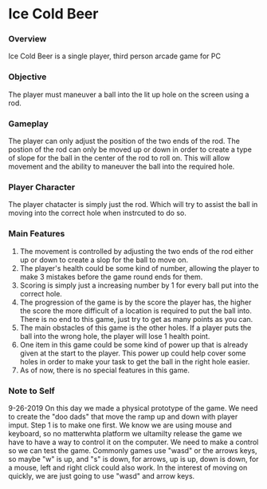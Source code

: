 # Ice Cold Beer

### Overview 
Ice Cold Beer is a single player, third person arcade game for PC

### Objective 
The player must maneuver a ball into the lit up hole on the screen using a rod.

### Gameplay
The player can only adjust the position of the two ends of the rod. The postion of the rod can only be moved up or down in order to create a type of slope for the ball in the center of the rod to roll on. This will allow movement and the ability to maneuver the ball into the required hole.

### Player Character 
The player chatacter is simply just the rod. Which will try to assist the ball in moving into the correct hole when instrcuted to do so.

### Main Features 
1. The movement is controlled by adjusting the two ends of the rod either up or down to create a slop for the ball to move on.
2. The player's health could be some kind of number, allowing the player to make 3 mistakes before the game round ends for them.
3. Scoring is simply just a increasing number by 1 for every ball put into the correct hole.
4. The progression of the game is by the score the player has, the higher the score the more difficult of a location is required to put the ball into. There is no end to this game, just try to get as many points as you can.
5. The main obstacles of this game is the other holes. If a player puts the ball into the wrong hole, the player will lose 1 health point.
6. One item in this game could be some kind of power up that is already given at the start to the player. This power up could help cover some holes in order to make your task to get the ball in the right hole easier.
7. As of now, there is no special features in this game.

### Note to Self
9-26-2019
On this day we made a physical prototype of the game. We need to create the "doo dads" that move the ramp up and down with player imput. Step 1 is to make one first. We know we are using mouse and keyboard, so no matterwhta platform we ultamilty release the game we have to have a way to control it on the computer. We need to make a control so we can test the game.
Commonly games use "wasd" or the arrows keys, so maybe "w" is up, and "s" is down, for arrows, up is up, down is down, for a mouse, left and right click could also work. 
In the interest of moving on quickly, we are just going to use "wasd" and arrow keys.
